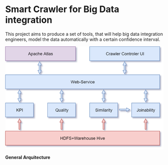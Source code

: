 # Smart Crawler for Big Data integration

This project aims to produce a set of tools, that will help big data integration engineers, model the data automatically with a certain confidence interval.


![Alt text](SCBDI_General_Arquitecture.png?raw=true "SCBDI General Arquitecture V1")


**General Arquitecture**
